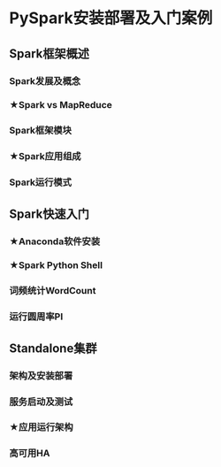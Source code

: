 # PySpark安装部署及入门案例

## Spark框架概述

### Spark发展及概念

### ★Spark vs MapReduce

### Spark框架模块

### ★Spark应用组成

### Spark运行模式

## Spark快速入门

### ★Anaconda软件安装

### ★Spark Python Shell

### 词频统计WordCount

### 运行圆周率PI

## Standalone集群

### 架构及安装部署

### 服务启动及测试

### ★应用运行架构

### 高可用HA